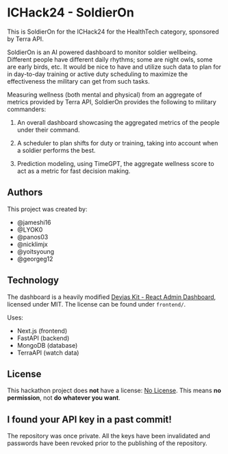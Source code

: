 # ICHack24 - SoldierOn

This is SoldierOn for the ICHack24 for the HealthTech category, sponsored by
Terra API.

SoldierOn is an AI powered dashboard to monitor soldier wellbeing. Different
people have different daily rhythms; some are night owls, some are early birds,
etc. It would be nice to have and utilize such data to plan for in day-to-day
training or active duty scheduling to maximize the effectiveness the military
can get from such tasks.

Measuring wellness (both mental and physical) from an aggregate of metrics
provided by Terra API, SoldierOn provides the following to military commanders:

1. An overall dashboard showcasing the aggregated metrics of the people under
their command.

2. A scheduler to plan shifts for duty or training, taking into account when a
soldier performs the best.

3. Prediction modeling, using TimeGPT, the aggregate wellness score to act as a
metric for fast decision making.

## Authors

This project was created by:

- @jameshi16
- @LYOK0
- @panos03
- @nicklimjx
- @yoitsyoung
- @georgeg12

## Technology

The dashboard is a heavily modified [Devias Kit - React Admin Dashboard](https://mui.com/store/items/devias-kit/), licensed under MIT. The license can be found under `frontend/`.

Uses:
- Next.js (frontend)
- FastAPI (backend)
- MongoDB (database)
- TerraAPI (watch data)

## License

This hackathon project does **not** have a license: [No
License](https://choosealicense.com/no-permission/). This means **no
permission**, not **do whatever you want**.

## I found your API key in a past commit!

The repository was once private. All the keys have been invalidated and
passwords have been revoked prior to the publishing of the repository.
